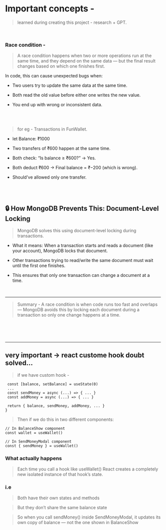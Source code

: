 # Important concepts - 
> learned during creating this project - research + GPT.

<br>

### Race condition -
> A race condition happens when two or more operations run at the same time, and they depend on the same data — but the final result changes based on which one finishes first.

In code, this can cause unexpected bugs when:

- Two users try to update the same data at the same time.

- Both read the old value before either one writes the new value.

- You end up with wrong or inconsistent data.

<br>
<br>


> for eg -  Transactions in FunWallet.

- let Balance: ₹1000

- Two transfers of ₹600 happen at the same time.

- Both check: “Is balance ≥ ₹600?” → Yes.

- Both deduct ₹600 → Final balance = ₹−200 (which is wrong).

- Should’ve allowed only one transfer.

<br>
<br>


## 🔒 How MongoDB Prevents This: Document-Level Locking
> MongoDB solves this using document-level locking during transactions.

- What it means:
When a transaction starts and reads a document (like your account), MongoDB locks that document.

- Other transactions trying to read/write the same document must wait until the first one finishes.

- This ensures that only one transaction can change a document at a time.

<br>

----

> Summary - A race condition is when code runs too fast and overlaps — MongoDB avoids this by locking each document during a transaction so only one change happens at a time.

<br>
<br>
<br>


----

## very important -> react custome hook doubt solved...

> if we have custom hook - 
 ```export function useWallet() {
  const [balance, setBalance] = useState(0)
  ...
  const sendMoney = async (...) => { ... }
  const addMoney = async (...) => { ... }

  return { balance, sendMoney, addMoney, ... }
}
```
> Then if we do this in two different components:

```
// In BalanceShow component
const wallet = useWallet()

// In SendMoneyModal component
const { sendMoney } = useWallet()

```

### What actually happens

> Each time you call a hook like useWallet() React creates a completely new isolated instance of that hook’s state.

### i.e 
> Both have their own states and methods

> But they don’t share the same balance state

> So when you call sendMoney() inside SendMoneyModal, it updates its own copy of balance — not the one shown in BalanceShow